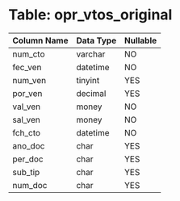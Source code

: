 # Table: opr_vtos_original

| Column Name | Data Type | Nullable |
|-------------|-----------|----------|
| num_cto | varchar | NO |
| fec_ven | datetime | NO |
| num_ven | tinyint | YES |
| por_ven | decimal | YES |
| val_ven | money | NO |
| sal_ven | money | NO |
| fch_cto | datetime | NO |
| ano_doc | char | YES |
| per_doc | char | YES |
| sub_tip | char | YES |
| num_doc | char | YES |
